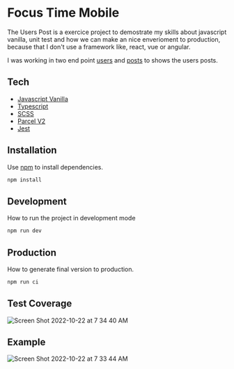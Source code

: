 # Focus Time Mobile

The Users Post is a exercice project to demostrate my skills about javascript vanilla, unit test and how we can make an nice enverioment to production, because that I don't use a framework like, react, vue or angular.

I was working in two end point [users](https://jsonplaceholder.typicode.com/users) and [posts](https://jsonplaceholder.typicode.com/) to shows the users posts.

## Tech

- [Javascript Vanilla](https://www.javascript.com/)
- [Typescript](https://www.typescriptlang.org/)
- [SCSS](https://reactnative.dev/)
- [Parcel V2](https://parceljs.org/blog/v2/)
- [Jest](https://jestjs.io/)

## Installation

Use [npm](https://www.npmjs.com/) to install dependencies.

```bash
npm install
```

## Development

How to run the project in development mode

```bash
npm run dev
```

## Production

How to generate final version to production.

```bash
npm run ci
```

## Test Coverage

![Screen Shot 2022-10-22 at 7 34 40 AM](https://user-images.githubusercontent.com/49216154/197334567-7ab69992-7244-41dd-8953-77054297f196.png)

## Example

![Screen Shot 2022-10-22 at 7 33 44 AM](https://user-images.githubusercontent.com/49216154/197334531-ad1ccb18-afa4-4857-83fe-44c6ba11aad6.png)


